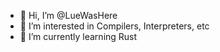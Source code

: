 - 👋 Hi, I’m @LueWasHere
- 👀 I’m interested in Compilers, Interpreters, etc
- 🌱 I’m currently learning Rust

<!---
LueWasHere/LueWasHere is a ✨ special ✨ repository because its `README.md` (this file) appears on your GitHub profile.
You can click the Preview link to take a look at your changes.
--->
